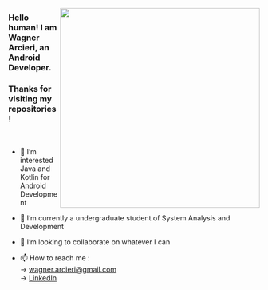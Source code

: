 <a><img src="https://github.com/wagarcdev/wagarcdev/blob/main/blob/androiddevelopment.png?raw=true" min-width="400px" max-width="400px" width="400px" align="right" ><a>

### Hello human! I am Wagner Arcieri, an Android Developer. 
### Thanks for visiting my repositories !</br>

&nbsp;


- 👀 I’m interested Java and Kotlin for Android Development
- 🌱 I’m currently a undergraduate student of System Analysis and Development
- 💞️ I’m looking to collaborate on whatever I can</br>

- 📫 How to reach me : \
 -> [wagner.arcieri@gmail.com](mailto:wagner.arcieri@gmail.com)\
 -> [LinkedIn](https://www.linkedin.com/in/wagner-arcieri/)</br>


<!---
WagnerArcieri/WagnerArcieri is a ✨ special ✨ repository because its `README.md` (this file) appears on your GitHub profile.
You can click the Preview link to take a look at your changes.
--->

